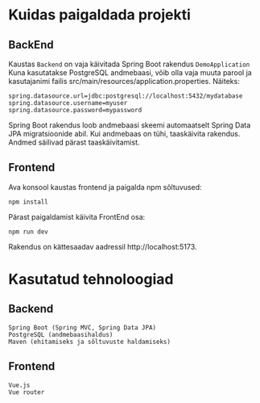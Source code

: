 # Kuidas paigaldada projekti

## BackEnd

Kaustas `Backend` on vaja käivitada Spring Boot rakendus `DemoApplication`
Kuna kasutatakse PostgreSQL andmebaasi, võib olla vaja muuta parool ja kasutajanimi failis src/main/resources/application.properties. Näiteks:
```
spring.datasource.url=jdbc:postgresql://localhost:5432/mydatabase
spring.datasource.username=myuser
spring.datasource.password=mypassword
```
Spring Boot rakendus loob andmebaasi skeemi automaatselt Spring Data JPA migratsioonide abil. Kui andmebaas on tühi, taaskäivita rakendus. Andmed säilivad pärast taaskäivitamist.

## Frontend
Ava konsool kaustas frontend ja paigalda npm sõltuvused:

`npm install`

Pärast paigaldamist käivita FrontEnd osa:

`npm run dev`

Rakendus on kättesaadav aadressil http://localhost:5173.

# Kasutatud tehnoloogiad
## Backend
    Spring Boot (Spring MVC, Spring Data JPA)
    PostgreSQL (andmebaasihaldus)
    Maven (ehitamiseks ja sõltuvuste haldamiseks)
## Frontend 
    Vue.js 
    Vue router
  
